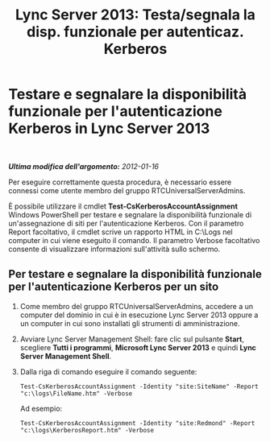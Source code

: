 ﻿---
title: "Lync Server 2013: Testa/segnala la disp. funzionale per autenticaz. Kerberos"
TOCTitle: Testare e segnalare la disponibilità funzionale per l'autenticazione Kerberos
ms:assetid: d52c39e5-747d-4f29-88aa-30fd6f26b99c
ms:mtpsurl: https://technet.microsoft.com/it-it/library/Gg398925(v=OCS.15)
ms:contentKeyID: 49302107
ms.date: 08/24/2015
mtps_version: v=OCS.15
ms.translationtype: HT
---

# Testare e segnalare la disponibilità funzionale per l'autenticazione Kerberos in Lync Server 2013

 

_**Ultima modifica dell'argomento:** 2012-01-16_

Per eseguire correttamente questa procedura, è necessario essere connessi come utente membro del gruppo RTCUniversalServerAdmins.

È possibile utilizzare il cmdlet **Test-CsKerberosAccountAssignment**  Windows PowerShell per testare e segnalare la disponibilità funzionale di un'assegnazione di siti per l'autenticazione Kerberos. Con il parametro Report facoltativo, il cmdlet scrive un rapporto HTML in C:\\Logs nel computer in cui viene eseguito il comando. Il parametro Verbose facoltativo consente di visualizzare informazioni sull'attività sullo schermo.

## Per testare e segnalare la disponibilità funzionale per l'autenticazione Kerberos per un sito

1.  Come membro del gruppo RTCUniversalServerAdmins, accedere a un computer del dominio in cui è in esecuzione Lync Server 2013 oppure a un computer in cui sono installati gli strumenti di amministrazione.

2.  Avviare Lync Server Management Shell: fare clic sul pulsante **Start**, scegliere **Tutti i programmi**, **Microsoft Lync Server 2013** e quindi **Lync Server Management Shell**.

3.  Dalla riga di comando eseguire il comando seguente:
    
        Test-CsKerberosAccountAssignment -Identity "site:SiteName" -Report "c:\logs\FileName.htm" -Verbose
    
    Ad esempio:
    
        Test-CsKerberosAccountAssignment -Identity "site:Redmond" -Report "c:\logs\KerberosReport.htm" -Verbose

